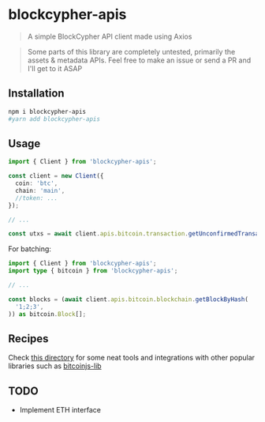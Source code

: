 # blockcypher-apis

> A simple BlockCypher API client made using Axios

> Some parts of this library are completely untested, primarily the assets & metadata APIs. Feel free to make an issue or send a PR and I'll get to it ASAP

## Installation

```sh
npm i blockcypher-apis
#yarn add blockcypher-apis
```

## Usage

```ts
import { Client } from 'blockcypher-apis';

const client = new Client({
  coin: 'btc',
  chain: 'main',
  //token: ...
});

// ...

const utxs = await client.apis.bitcoin.transaction.getUnconfirmedTransactions();
```

For batching:

```ts
import { Client } from 'blockcypher-apis';
import type { bitcoin } from 'blockcypher-apis';

// ...

const blocks = (await client.apis.bitcoin.blockchain.getBlockByHash(
  '1;2;3',
)) as bitcoin.Block[];
```

## Recipes

Check [this directory](https://github.com/agent-ly/blockcypher-apis/tree/main/recipes) for some neat tools and integrations with other popular libraries such as [bitcoinjs-lib](https://github.com/bitcoinjs/bitcoinjs-lib)

## TODO

- Implement ETH interface
